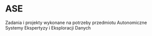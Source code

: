 # ASE
Zadania i projekty wykonane na potrzeby przedmiotu Autonomiczne Systemy Ekspertyzy i Eksploracji Danych
